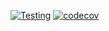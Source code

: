 [![Testing](https://github.com/WouterDurnez/burner/actions/workflows/test.yml/badge.svg)](https://github.com/WouterDurnez/burner/actions/workflows/test.yml?branch=actions_burner)
[![codecov](https://img.shields.io/codecov/c/github/simonperneel/burner?logo=codecov)](https://codecov.io/gh/simonperneel/burner)
